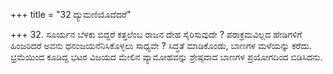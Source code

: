 +++
title = "32 ದ್ಯುಮಣಿಯೊದೆದರೆ"

+++
32. ಸೂರ್ಯನ ಬೆಳಕು ಬಿದ್ದರೆ ಕತ್ತಲೆಂಬ ರಾಜನ ದೇಹ ಸೈರಿಸುವುದೇ ? ಪರಾಕ್ರಮವಿಲ್ಲದ ಹೇಡಿಗಳಿಗೆ ಹಿಂಜರಿದರೆ ಅವನು ಧನಂಜಯನೆನಿಸಿಕೊಳ್ಳಲು ಸಾಧ್ಯವೇ ? ಸಿದ್ಧತೆ ಮಾಡಿಕೊಂಡು, ಬಾಣಗಳ ಮಳೆಯನ್ನು ಕರೆದು. ಭ್ರಮೆಯಿಂದ ಕೂಡಿದ್ದ ಭಟರ ವಿಜಯದ ಮೇಲಿನ ವ್ಯಾಮೋಹವನ್ನು ಶ್ರೇಷ್ಠವಾದ ಬಾಣಗಳ ಪ್ರಯೋಗದಿಂದ ಬಿಡಿಸಿದನು.